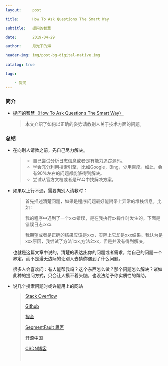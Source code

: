 ```yaml
---
layout:     post

title:      How To Ask Questions The Smart Way

subtitle:   提问的智慧

date:       2019-04-29

author:     月光下的海

header-img: img/post-bg-digital-native.img

catalog: true

tags:

    - 提问
---
```




### 简介

- [提问的智慧（How To Ask Questions The Smart Way）]([https://github.com/ryanhanwu/How-To-Ask-Questions-The-Smart-Way/blob/master/README-zh_CN.md](https://github.com/ryanhanwu/How-To-Ask-Questions-The-Smart-Way/blob/master/README-zh_CN.md))

  > 本文介绍了如何以正确的姿势请教别人关于技术方面的问题。

### 总结

- 在向别人请教之前，先自己尽力解决。

  > - 自己尝试分析日志信息或者是有能力追踪源码。
  > - 学会充分利用搜索引擎，比如Google，Bing，少用百度。如此，会有90%左右的问题都能够得到解决。
  > - 尝试从官方文档或者是FAQ中找解决方案。


- 如果以上行不通，需要向别人请教时：

  > 首先描述清楚问题，如果是程序问题最好能附带上异常的堆栈信息。比如：
  >
  > 我的程序中遇到了一个xxx错误，是在我执行xx操作时发生的。下面是错误日志:xxx.
  >
  > 我期望或者是正确的结果应该是xxx，实际上它却是xxx结果。我认为是xxx原因，我尝试了方法1:xx,方法2:xx，但是并没有得到解决。

  也就是这篇文章中说的，清楚的表达出你的问题或者需求，给自己的问题一个界定，而不是漫无边际的让别人去猜你遇到了什么问题。

  很多人会喜欢问：有人能帮我吗？这个东西怎么做？那个问题怎么解决？诸如此种的提问方式，只会让人摸不着头脑，也没法给予你实质性的帮助。

- 说几个搜索问题时或许能用上的网站

  > [Stack Overflow]([https://stackoverflow.com/](https://stackoverflow.com/))
  >
  > [Github]([https://github.com](https://github.com/))
  >
  > [掘金]([https://juejin.im/](https://juejin.im/))
  >
  > [SegmentFault 思否]([https://segmentfault.com/](https://segmentfault.com/))
  >
  > [开源中国]([https://www.oschina.net/](https://www.oschina.net/))
  >
  > [CSDN博客]([https://blog.csdn.net/](https://blog.csdn.net/))
  >
  > ​







